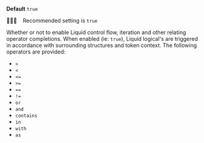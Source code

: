 **Default** `true`

💁🏽‍♀️ &nbsp;&nbsp; Recommended setting is `true`

Whether or not to enable Liquid control flow, iteration and other relating operator completions. When enabled (ie: `true`), Liquid logical's are triggered in accordance with surrounding structures and token context. The following operators are provided:

- `>`
- `<`
- `<=`
- `>=`
- `==`
- `!=`
- `or`
- `and`
- `contains`
- `in`
- `with`
- `as`
